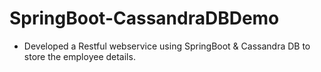 # SpringBoot-CassandraDBDemo
 - Developed a Restful webservice using SpringBoot & Cassandra DB to store the employee details.
